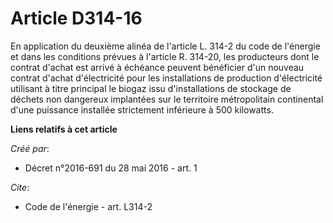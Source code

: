 # Article D314-16

En application du 
deuxième alinéa de l'article L. 314-2 du code de l'énergie
et dans les conditions prévues à l'article R. 314-20, les producteurs dont le contrat d'achat est arrivé à échéance peuvent
bénéficier d'un nouveau contrat d'achat d'électricité pour les installations de production d'électricité utilisant à titre
principal le biogaz issu d'installations de stockage de déchets non dangereux implantées sur le territoire métropolitain
continental d'une puissance installée strictement inférieure à 500 kilowatts.

**Liens relatifs à cet article**

_Créé par_:

  - Décret n°2016-691 du 28 mai 2016 - art. 1

_Cite_:

  - Code de l'énergie - art. L314-2
